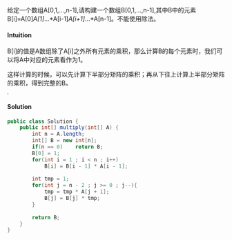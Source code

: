 给定一个数组A[0,1,...,n-1],请构建一个数组B[0,1,...,n-1],其中B中的元素B[i]=A[0]*A[1]*...*A[i-1]*A[i+1]*...*A[n-1]。不能使用除法。

#### Intuition

B[i]的值是A数组除了A[i]之外所有元素的乘积，那么计算B的每个元素时，我们可以将A中对应的元素看作为1。

这样计算的时候，可以先计算下半部分矩阵的乘积；再从下往上计算上半部分矩阵的乘积，得到完整的B。

<img src="https://uploadfiles.nowcoder.com/images/20160829/841505_1472459965615_8640A8F86FB2AB3117629E2456D8C652" style="zoom: 20%;" />

#### Solution

```java
public class Solution {
    public int[] multiply(int[] A) {
        int n = A.length;
        int[] B = new int[n];
        if(n == 0)    return B;
        B[0] = 1;
        for(int i = 1 ; i < n ; i++)
            B[i] = B[i - 1] * A[i - 1];
        
        int tmp = 1;
        for(int j = n - 2 ; j >= 0 ; j--){
            tmp = tmp * A[j + 1];
            B[j] = B[j] * tmp;
        }
        
        return B;        
    }
}
```

